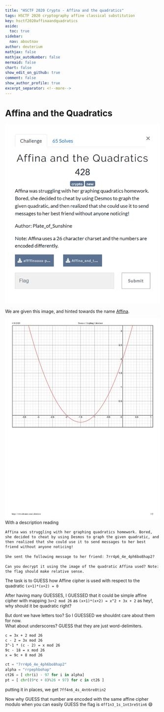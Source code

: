 ```yaml
---
title: "HSCTF 2020 Crypto - Affina and the quadratics"
tags: HSCTF 2020 cryptography affine classical substitution
key: hsctf2020affinaandquadratics
aside:
  toc: true
sidebar:
  nav: aboutnav
author: deuterium
mathjax: false
mathjax_autoNumber: false
mermaid: false
chart: false
show_edit_on_github: true
comment: false
show_author_profile: true
excerpt_separator: <!--more-->
---
```


# Affina and the Quadratics

![](Capture.PNG)

We are given this image, and hinted towards the name [Affina](https://en.wikipedia.org/wiki/Affine_cipher).

![](affffinaaaa-page-001.jpg)
With a description reading
```
Affina was struggling with her graphing quadratics homework. Bored, she decided to cheat by using Desmos to graph the given quadratic, and then realized that she could use it to send messages to her best friend without anyone noticing!

She sent the following message to her friend: 7rr4p6_4e_4ph6bo8hap2?

Can you decrypt it using the image of the quadratic Affina used? Note: the flag should make relative sense.
```

The task is to GUESS how Affine cipher is used with respect to the quadratic `(x+1)*(x+2) = 0`

After having many GUESSES, I GUESSED that it could be simple affine cipher with mapping `3x+2 mod 26` as `(x+1)*(x+2) = x^2 + 3x + 2` as hey!, why should it be quadratic right?

But dont we have letters too? So I GUESSED we shouldnt care about them for now.  
What about underscores? GUESS that they are just word-delimiters.

```
c = 3x + 2 mod 26
c - 2 = 3x mod 26
3^-1 * (c - 2) = x mod 26
9c - 18 = x mod 26
x = 9c + 8 mod 26
```


```python
ct = "7rr4p6_4e_4ph6bo8hap2"
alpha = "rrpephbohap"
ct26 = [ chr(i) - 97 for i in alpha]
pt = [ chr((9*c + 8)%26 + 97) for c in ct26 ]
```

putting it in places, we get
`7ff4n6_4s_4nt6re8tin2`

Now why GUESS that number are encoded with the same affine cipher modulo when you can easily GUESS the flag is `4ff1n3_1s_1nt3re5tin6` :smile:

